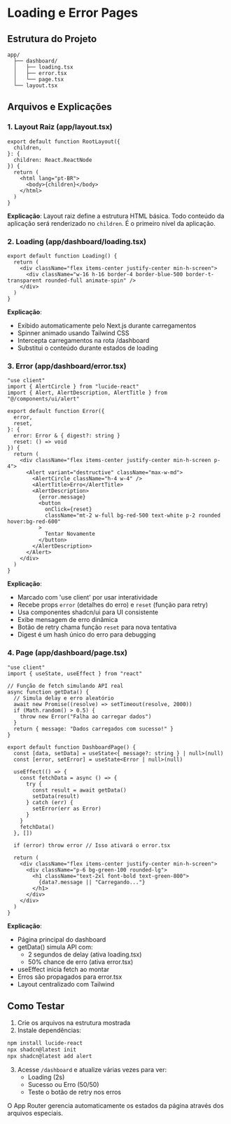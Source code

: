 # Loading e Error Pages

## Estrutura do Projeto
```
app/
  ├── dashboard/
  │   ├── loading.tsx
  │   ├── error.tsx
  │   └── page.tsx
  └── layout.tsx
```

## Arquivos e Explicações

### 1. Layout Raiz (app/layout.tsx)
```tsx
export default function RootLayout({
  children,
}: {
  children: React.ReactNode
}) {
  return (
    <html lang="pt-BR">
      <body>{children}</body>
    </html>
  )
}
```
**Explicação**: Layout raiz define a estrutura HTML básica. Todo conteúdo da aplicação será renderizado no `children`. É o primeiro nível da aplicação.

### 2. Loading (app/dashboard/loading.tsx)
```tsx
export default function Loading() {
  return (
    <div className="flex items-center justify-center min-h-screen">
      <div className="w-16 h-16 border-4 border-blue-500 border-t-transparent rounded-full animate-spin" />
    </div>
  )
}
```
**Explicação**: 
- Exibido automaticamente pelo Next.js durante carregamentos
- Spinner animado usando Tailwind CSS
- Intercepta carregamentos na rota /dashboard
- Substitui o conteúdo durante estados de loading

### 3. Error (app/dashboard/error.tsx)
```tsx
"use client"
import { AlertCircle } from "lucide-react"
import { Alert, AlertDescription, AlertTitle } from "@/components/ui/alert"

export default function Error({
  error,
  reset,
}: {
  error: Error & { digest?: string }
  reset: () => void
}) {
  return (
    <div className="flex items-center justify-center min-h-screen p-4">
      <Alert variant="destructive" className="max-w-md">
        <AlertCircle className="h-4 w-4" />
        <AlertTitle>Erro</AlertTitle>
        <AlertDescription>
          {error.message}
          <button
            onClick={reset}
            className="mt-2 w-full bg-red-500 text-white p-2 rounded hover:bg-red-600"
          >
            Tentar Novamente
          </button>
        </AlertDescription>
      </Alert>
    </div>
  )
}
```
**Explicação**:
- Marcado com 'use client' por usar interatividade
- Recebe props `error` (detalhes do erro) e `reset` (função para retry)
- Usa componentes shadcn/ui para UI consistente
- Exibe mensagem de erro dinâmica
- Botão de retry chama função `reset` para nova tentativa
- Digest é um hash único do erro para debugging

### 4. Page (app/dashboard/page.tsx)
```tsx
"use client"
import { useState, useEffect } from "react"

// Função de fetch simulando API real
async function getData() {
  // Simula delay e erro aleatório
  await new Promise((resolve) => setTimeout(resolve, 2000))
  if (Math.random() > 0.5) {
    throw new Error("Falha ao carregar dados")
  }
  return { message: "Dados carregados com sucesso!" }
}

export default function DashboardPage() {
  const [data, setData] = useState<{ message?: string } | null>(null)
  const [error, setError] = useState<Error | null>(null)

  useEffect(() => {
    const fetchData = async () => {
      try {
        const result = await getData()
        setData(result)
      } catch (err) {
        setError(err as Error)
      }
    }
    fetchData()
  }, [])

  if (error) throw error // Isso ativará o error.tsx

  return (
    <div className="flex items-center justify-center min-h-screen">
      <div className="p-6 bg-green-100 rounded-lg">
        <h1 className="text-2xl font-bold text-green-800">
          {data?.message || "Carregando..."}
        </h1>
      </div>
    </div>
  )
}

```
**Explicação**:
- Página principal do dashboard
- getData() simula API com:
  - 2 segundos de delay (ativa loading.tsx)
  - 50% chance de erro (ativa error.tsx)
- useEffect inicia fetch ao montar
- Erros são propagados para error.tsx
- Layout centralizado com Tailwind

## Como Testar
1. Crie os arquivos na estrutura mostrada
2. Instale dependências:
```bash
npm install lucide-react
npx shadcn@latest init
npx shadcn@latest add alert
```
3. Acesse `/dashboard` e atualize várias vezes para ver:
   - Loading (2s)
   - Sucesso ou Erro (50/50)
   - Teste o botão de retry nos erros

O App Router gerencia automaticamente os estados da página através dos arquivos especiais.
